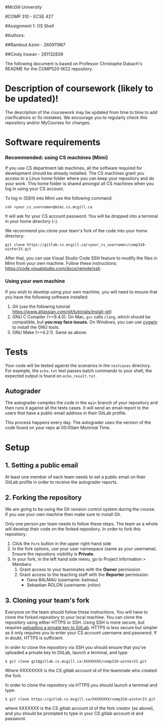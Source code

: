 #McGill University

#COMP 310 - ECSE 427

#Assignment 1: OS Shell

#Authors:

##Rambod Azimi - 260911967

##Cindy Irawan - 261132839

The following document is based on Professor Christophe Dubach's README for the COMP520-W22 repository.

# Description of coursework (likely to be updated)! #
The description of the coursework may be updated from time to time to add clarifications or fix mistakes.
We encourage you to regularly check this repository and/or MyCourses for changes.

# Software requirements
### Recommended: using CS machines (Mimi)
If you use CS department lab machines, all the software required for development should be already installed. The CS machines 
grant you access to a Linux home folder where you can keep your repository and do your work. This home folder is shared 
amongst all CS machines when you log in using your CS account.

To log in (SSH) into Mimi use the following command:
```
ssh <your_cs_username>@mimi.cs.mcgill.ca
```

It will ask for your CS account password. You will be dropped into a terminal in your home directory (`~`).

We recommend you clone your team's fork of the code into your home directory:
```
git clone https://gitlab.cs.mcgill.ca/<your_cs_username>/comp310-winter23.git
```

After that, you can use Visual Studio Code SSH feature to modify the files in Mimi from your own machine. Follow these instructions:
https://code.visualstudio.com/docs/remote/ssh

### Using your own machine
If you wish to develop using your own machine, you will need to ensure that you have the following software installed:

1. Git (use the following tutorial https://www.atlassian.com/git/tutorials/install-git)
2. GNU C Compiler (>=9.4.0). On Mac, `gcc` calls `clang`, which should be compatible, but **you may face issues**. On Windows, you can use [cygwin](https://www.cygwin.com/) to install the GNU tools.
3. GNU Make (>=4.2.1). Same as above.

# Tests #
Your code will be tested against the scenarios in the `testcases` directory. For example, the `echo.txt` test passes 
batch commands to your shell, the expected output is found on `echo_result.txt`.

## Autograder
The autograder compiles the code in the `main` branch of your repository and then runs it against all the tests cases. 
It will send an email report to the users that have a public email address in their GitLab profile.

This process happens every day. The autograder uses the version of the code found on your repo at 00:00am Montreal Time.

# Setup #

## 1. Setting a public email
At least one member of each team needs to set a public email on their GitLab profile in order to receive the autograder reports.

## 2. Forking the repository
We are going to be using the Git revision control system during the course.
If you use your own machine then make sure to install Git.

Only one person per team needs to follow these steps. The team as a whole will develop their code on the forked repository. 
In order to fork this repository:

1. Click the `Fork` button in the upper right-hand side
2. In the fork options, use your user namespace (same as your username). Ensure the repository visibility is **Private**.
3. In your fork, in the left hand side menu, go to Project information > Members
   1. Grant access to your teammates with the **Owner** permission
   2. Grant access to the teaching staff with the **Reporter** permission:
      * Oana BALMAU (username: balmau)
      * Sebastian ROLON (username: jrolon)

## 3. Cloning your team's fork
Everyone on the team should follow these instructions. You will have to clone the forked repository to your local machine. 
You can clone the repository using either HTTPS or SSH.
Using SSH is more secure, but requires
[uploading a private key to GitLab](https://docs.gitlab.com/ee/ssh/). HTTPS is less secure but simpler as it only
requires you to enter your CS account username and password. If in doubt, HTTPS is sufficient.

In order to clone the repository via SSH you should ensure that you've uploaded a private key to GitLab, launch a terminal, and type:

```
$ git clone git@gitlab.cs.mcgill.ca:XXXXXXXX/comp310-winter23.git
```

Where XXXXXXXX is the CS gitlab account id of the teammate who created the fork.

In order to clone the repository via HTTPS you should launch a terminal and type:

```
$ git clone https://gitlab.cs.mcgill.ca/XXXXXXXX/comp310-winter23.git
```

where XXXXXXX is the CS gitlab account id of the fork creator (as above), and you should be prompted to type in your CS gitlab account id and password.
